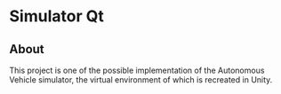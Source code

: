 # Simulator Qt

## About

This project is one of the possible implementation of the Autonomous Vehicle simulator, the virtual environment of which is recreated in Unity.
